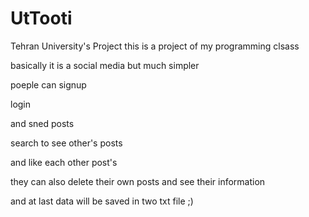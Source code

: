 # UtTooti
Tehran University's Project
this is a project of my programming clsass

basically it is a social media but much simpler 

poeple can signup 

login 

and sned posts

search to see other's posts 

and like each other post's 

they can also delete their own posts and see their information 

and at last data will be saved in two txt file ;)
